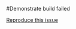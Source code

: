 #Demonstrate build failed

[Reproduce this issue](https://github.com/vercel/next.js/issues/19358#issuecomment-731777691)
